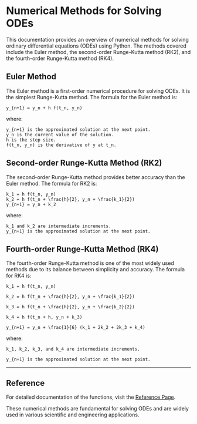 # Numerical Methods for Solving ODEs

This documentation provides an overview of numerical methods for solving ordinary differential equations (ODEs) using Python. The methods covered include the Euler method, the second-order Runge-Kutta method (RK2), and the fourth-order Runge-Kutta method (RK4).

## Euler Method

The Euler method is a first-order numerical procedure for solving ODEs. It is the simplest Runge-Kutta method. The formula for the Euler method is:

    y_{n+1} = y_n + h f(t_n, y_n)

where:

    y_{n+1} is the approximated solution at the next point.
    y_n is the current value of the solution.
    h is the step size.
    f(t_n, y_n) is the derivative of y at t_n.

## Second-order Runge-Kutta Method (RK2)

The second-order Runge-Kutta method provides better accuracy than the Euler method. The formula for RK2 is:

    k_1 = h f(t_n, y_n)
    k_2 = h f(t_n + \frac{h}{2}, y_n + \frac{k_1}{2})
    y_{n+1} = y_n + k_2

where:

    k_1 and k_2 are intermediate increments.
    y_{n+1} is the approximated solution at the next point.

## Fourth-order Runge-Kutta Method (RK4)

The fourth-order Runge-Kutta method is one of the most widely used methods due to its balance between simplicity and accuracy. The formula for RK4 is:

    k_1 = h f(t_n, y_n)

    k_2 = h f(t_n + \frac{h}{2}, y_n + \frac{k_1}{2})

    k_3 = h f(t_n + \frac{h}{2}, y_n + \frac{k_2}{2})

    k_4 = h f(t_n + h, y_n + k_3)

    y_{n+1} = y_n + \frac{1}{6} (k_1 + 2k_2 + 2k_3 + k_4)

where:

    k_1, k_2, k_3, and k_4 are intermediate increments.

    y_{n+1} is the approximated solution at the next point.


---

## Reference

For detailed documentation of the functions, visit the [Reference Page](reference.md).

These numerical methods are fundamental for solving ODEs and are widely used in various scientific and engineering applications.
